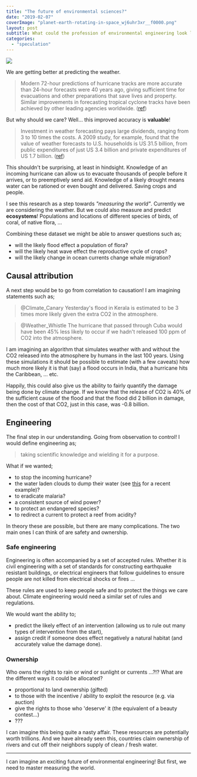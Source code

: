 ```yaml
---
title: "The future of environmental sciences?"
date: "2019-02-07"
coverImage: "planet-earth-rotating-in-space_wj6uhr3xr__f0000.png"
layout: post
subtitle: What could the profession of environmental engineering look like?
categories: 
  - "speculation"
---
```


![]({{site.baseurl}}/assets/the-future-of-environmental-sciences/{{page.coverImage}})

We are getting better at predicting the weather.

> Modern 72-hour predictions of hurricane tracks are more accurate than 24-hour forecasts were 40 years ago, giving sufficient time for evacuations and other preparations that save lives and property. Similar improvements in forecasting tropical cyclone tracks have been achieved by other leading agencies worldwide. ([ref](http://science.sciencemag.org/content/363/6425/342))

But why should we care? 
Well... this improved accuracy is __valuable__!

> Investment in weather forecasting pays large dividends, ranging from 3 to 10 times the costs. A 2009 study, for example, found that the value of weather forecasts to U.S. households is US 31.5 billion, from public expenditures of just US 3.4 billion and private expenditures of US 1.7 billion. ([ref](http://science.sciencemag.org/content/363/6425/342))

This shouldn't be surprising, at least in hindsight. Knowledge of an incoming hurricane can allow us to evacuate thousands of people before it arrives, or to preemptively send aid. Knowledge of a likely drought means water can be rationed or even bought and delivered. Saving crops and people.

I see this research as a step towards _"measuring the world"_.
Currently we are considering the weather. But we could also measure and predict __ecosystems__! Populations and locations of different species of birds, of coral, of native flora, ...

Combining these dataset we might be able to answer questions such as;

- will the likely flood effect a population of flora?
- will the likely heat wave effect the reproductive cycle of crops?
- will the likely change in ocean currents change whale migration?

## Causal attribution

A next step would be to go from correlation to causation! I am imagining statements such as;

> @Climate\_Canary Yesterday's flood in Kerala is estimated to be 3 times more likely given the extra CO2 in the atmosphere.

> @Weather\_Whistle The hurricane that passed through Cuba would have been 45% less likely to occur if we hadn't released 100 ppm of CO2 into the atmosphere.

I am imagining an algorithm that simulates weather with and without the CO2 released into the atmosphere by humans in the last 100 years. Using these simulations it should be possible to estimate (with a few caveats) how much more likely it is that (say) a flood occurs in India, that a hurricane hits the Caribbean, ... etc.

Happily, this could also give us the ability to fairly quantify the damage being done by climate change. If we know that the release of CO2 is 40% of the sufficient cause of the flood and that the flood did 2 billion in damage, then the cost of that CO2, just in this case, was -0.8 billion.

## Engineering

The final step in our understanding. Going from observation to control! I would define engineering as;

> taking scientific knowledge and wielding it for a purpose.

What if we wanted; 

- to stop the incoming hurricane? 
- the water laden clouds to dump their water (see [this](https://amp.scmp.com/news/china/society/article/2138866/china-needs-more-water-so-its-building-rain-making-network-three) for a recent example)? 
- to eradicate malaria?
- a consistent source of wind power? 
- to protect an endangered species?
- to redirect a current to protect a reef from acidity?

In theory these are possible, but there are many complications. The two main ones I can think of are safety and ownership.

### Safe engineering

Engineering is often accompanied by a set of accepted rules. Whether it is civil engineering with a set of standards for constructing earthquake resistant buildings, or electrical engineers that follow guidelines to ensure people are not killed from electrical shocks or fires ...

These rules are used to keep people safe and to protect the things we care about. Climate engineering would need a similar set of rules and regulations.

We would want the ability to;

- predict the likely effect of an intervention (allowing us to rule out many types of intervention from the start),
- assign credit if someone does effect negatively a natural habitat (and accurately value the damage done).

### Ownership

Who owns the rights to rain or wind or sunlight or currents ...?!? What are the different ways it could be allocated?

- proportional to land ownership (gifted)
- to those with the incentive / ability to exploit the resource (e.g. via auction)
- give the rights to those who 'deserve' it (the equivalent of a beauty contest...)
- ???

I can imagine this being quite a nasty affair. These resources are potentially worth trillions. And we have already seen this, countries claim ownership of rivers and cut off their neighbors supply of clean / fresh water.

***

I can imagine an exciting future of environmental engineering! But first, we need to master measuring the world.